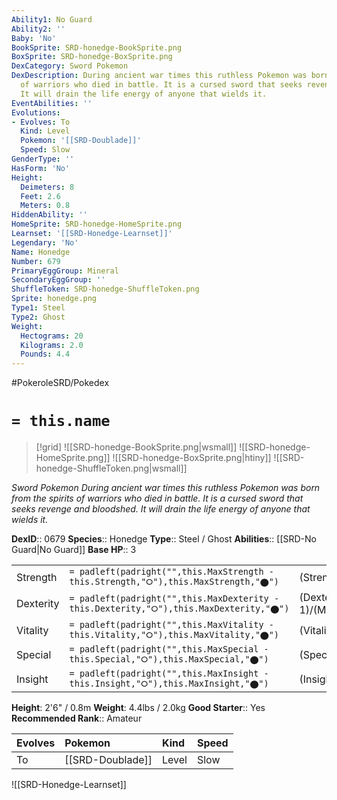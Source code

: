 ```yaml
---
Ability1: No Guard
Ability2: ''
Baby: 'No'
BookSprite: SRD-honedge-BookSprite.png
BoxSprite: SRD-honedge-BoxSprite.png
DexCategory: Sword Pokemon
DexDescription: During ancient war times this ruthless Pokemon was born from the spirits
  of warriors who died in battle. It is a cursed sword that seeks revenge and bloodshed.
  It will drain the life energy of anyone that wields it.
EventAbilities: ''
Evolutions:
- Evolves: To
  Kind: Level
  Pokemon: '[[SRD-Doublade]]'
  Speed: Slow
GenderType: ''
HasForm: 'No'
Height:
  Deimeters: 8
  Feet: 2.6
  Meters: 0.8
HiddenAbility: ''
HomeSprite: SRD-honedge-HomeSprite.png
Learnset: '[[SRD-Honedge-Learnset]]'
Legendary: 'No'
Name: Honedge
Number: 679
PrimaryEggGroup: Mineral
SecondaryEggGroup: ''
ShuffleToken: SRD-honedge-ShuffleToken.png
Sprite: honedge.png
Type1: Steel
Type2: Ghost
Weight:
  Hectograms: 20
  Kilograms: 2.0
  Pounds: 4.4
---
```


#PokeroleSRD/Pokedex

# `= this.name`

> [!grid]
> ![[SRD-honedge-BookSprite.png|wsmall]]
> ![[SRD-honedge-HomeSprite.png]]
> ![[SRD-honedge-BoxSprite.png|htiny]]
> ![[SRD-honedge-ShuffleToken.png|wsmall]]


*Sword Pokemon*
*During ancient war times this ruthless Pokemon was born from the spirits of warriors who died in battle. It is a cursed sword that seeks revenge and bloodshed. It will drain the life energy of anyone that wields it.*

**DexID**:: 0679
**Species**:: Honedge
**Type**:: Steel / Ghost
**Abilities**:: [[SRD-No Guard|No Guard]]
**Base HP**:: 3

|           |                                                                                        |                                          |
| --------- | -------------------------------------------------------------------------------------- | ---------------------------------------- |
| Strength  | `= padleft(padright("",this.MaxStrength - this.Strength,"⭘"),this.MaxStrength,"⬤")`    | (Strength::2)/(MaxStrength::5)   |
| Dexterity | `= padleft(padright("",this.MaxDexterity - this.Dexterity,"⭘"),this.MaxDexterity,"⬤")` | (Dexterity:: 1)/(MaxDexterity::3) |
| Vitality  | `= padleft(padright("",this.MaxVitality - this.Vitality,"⭘"),this.MaxVitality,"⬤")`    | (Vitality::3)/(MaxVitality::6)   |
| Special   | `= padleft(padright("",this.MaxSpecial - this.Special,"⭘"),this.MaxSpecial,"⬤")`       | (Special::1)/(MaxSpecial::3)     |
| Insight   | `= padleft(padright("",this.MaxInsight - this.Insight,"⭘"),this.MaxInsight,"⬤")`       | (Insight::1)/(MaxInsight::3)     |

**Height**: 2'6" / 0.8m
**Weight**: 4.4lbs / 2.0kg
**Good Starter**:: Yes
**Recommended Rank**:: Amateur

| Evolves   | Pokemon          | Kind   | Speed   |
|:----------|:-----------------|:-------|:--------|
| To        | [[SRD-Doublade]] | Level  | Slow    |

![[SRD-Honedge-Learnset]]
